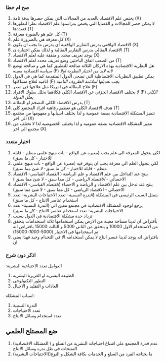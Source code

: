 ### صح ام خطا
1. يختص علم الاقتصاد بالعديد من المجالات التي يمكن حصرها بدقة تامة (X)
2. لا يمكن حصر المجالات و القضايا التي يختص بدراستها علم الاقتصاد نظرا لتطورها فتعددها (T)
3. كل علم هو بالضورة معرفة (T)
4. كل معرفة هي بالضرورة علم (X)
5. الاقتصاد الواقعي يدرس التقارير الواقعية أي يدرس ما يجب ان يكون (X)
6. الاقتصاد المثالي يدرس التقارير المثالية و لذلك يمكن اختباره ن (T)
7. يوجد تعريف محدد و متفقة عليه لعلم الاقتصاد (X)
8. من الصعب اتفاق الباحثين وضع تعريف محدد  لعلم الاقتصاد (T)
9. هل النظرية الاقتصادية بهذه الاركان الثلاثة صالحة للتطبيق كما هي و صالحة لوضع سياسة اقتصادية معينه (F) _لانه لابد من اختبار النظرية اولا_
10. يمكن تطبيق النظريات الاقتصاظية التي تضحى الدول المتقدمة كما هي في الدول انامية لعلاج مشاكلها (F) _يجب تعديلها لملائمة الظروف النامية_
11. علاج البطالة في امريكا مثل علاجها في مصر (F)
12. لا يختلف الاقتصاد الجزئي عن الاقتصاد الكلي فكلاهما يحلل سلوك الافراد (F) _الكلي يحلل الدولة_
13. يدرس الاقتصاد الكلي التضخم او البطالة (T)
14. هدف الاقتصاد الكلي هو تعظيم رفاهية افراد المجتمع كلي (T)
16. تتميز المشكلة الاقتصادية بصفة عمومية و لذا يختلف اسبابها و مفهومها من مجتمع الي اخر (X)
17.  تتميز المشكلة الاقتصادية بصفة عمومية و لذا يختلف الخصوصية لذا لا تختلف من مجتمع الي اخر (X)
### اختيار متعدد
1. لكي يتحول المعرفة الي علم يجب (معبرة عن الواقع -  نات منهج علمي  منظم - قابلة للاختبار - _كل ما سبق_)
2.   لكي يتحول العلم الي معرفة يجب ان يتوفر فيه (معبرة عن الواقع -  نات منهج علمي  منظم - قابلة للاختبار - كل ما سبق- _لا شئ مما سبق_)
3. ينتج عند التداخل بين علم الاقتصاد و علم الرياضة ( القتصاد القياسي- الاقتصاد الاحصائي - _الاقتصاد الرياضي_ - كل مما سبق - لا شئ مما سبق )
4. ينتج عند تدخل بين علم الاقتصاد و الرياضة و الاحصاء (_القتصاد القياسي_- الاقتصاد الاحصائي - الاقتصاد الرياضي - كل مما سبق - لا شئ مما سبق)
5.  يتمثل السبب الرئيسي في المشكلة (_الندرة النسبية_- تعدد الاحتياجات البشرية- تعدد استخدام عناصر الانتاج - كل ما سبق)
6. يرجع لوجود المشكلة الاقتصادية في مجتمع معين الي (الندرة النسبية- تعدد الاحتياجات البشرية- تعدد استخدام عناصر الانتاج - _كل ما سبق_)
7.  تزداد حدة مشكلة الاقتصادية في الدول بسبب
8. بأفتراض ان لدينا مساحة معينة من الارض يمكن استخدامها ثلاثة استخدامات يتحقق من الاستخدام الاول 10000 و يتحقق  من الثاني 5000 و الثالث 15000  بافتراض انه تم استخدامها في الاختيار (5000-_1000_-15000)
9. بافتراض انه يوجد لدينا عنصر انتاج لا يمكن استخدامه الا في التخدام وحيد فهذا يعني ان 
### اذكر دون شرح
:العوامل تعدد الاحتياجية البشرية
1. الطبيعة البشرية او الغريزة البشرية
2. التطور التكنولوجي
3. العادات و التقليد و الاجيال


اسباب المشكلة:
1. الندرة النسبية
2. تعدد الاحتياجات
3. تعدد استخدام وسائل الانتاج

## ضع المصتلح العلمي
1. (المشكلة الاقتصادية ) عدم قدرة المجتمع على اشباع احتياجاته البشرية من السلع و المنتجات في ظل ندره وسائل الانتاج
2. (الاحتياجات البشرية))ما يحتاجه الفرد من السلع و الخدمات بكافة الشكل و النوع